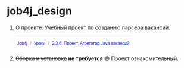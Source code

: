 # job4j_design
1. О проекте. Учебный проект по созданию парсера вакансий.
 
    ![Image of level](/images/image1.png)

2. ~~Сборка и установка~~ **не требуется** :smile: Проект ознакомительный.